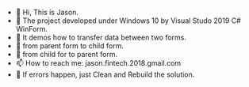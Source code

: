 - 👋 Hi, This is Jason. 
- 👀 The project developed under Windows 10 by Visual Studo 2019 C# WinForm. 
- 💞️ It demos how to transfer data between two forms. 
- 🌱 from parent form to child form. 
- 🌱 from child for to parent form. 
- 📫 How to reach me: jason.fintech.2018.gmail.com
- 👀 If errors happen, just Clean and Rebuild the solution. 
